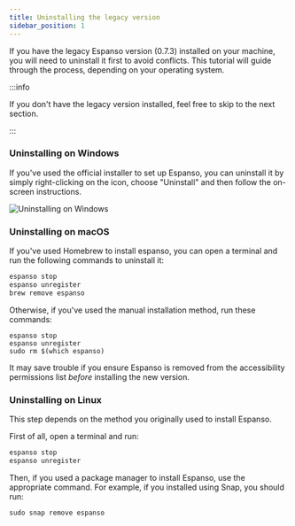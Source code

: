 ```yaml
---
title: Uninstalling the legacy version
sidebar_position: 1
---
```


If you have the legacy Espanso version (0.7.3) installed on your machine, you will need to uninstall it first to avoid conflicts. 
This tutorial will guide through the process, depending on your operating system.

:::info

If you don't have the legacy version installed, feel free to skip to the next section.

:::

### Uninstalling on Windows

If you've used the official installer to set up Espanso, you can uninstall it by simply right-clicking on the icon, choose "Uninstall" and then follow the on-screen instructions.

![Uninstalling on Windows](/img/windows-uninstall-legacy.png)

### Uninstalling on macOS

If you've used Homebrew to install espanso, you can open a terminal and run the following commands to uninstall it:

```bash
espanso stop
espanso unregister
brew remove espanso
```

Otherwise, if you've used the manual installation method, run these commands:

```
espanso stop
espanso unregister
sudo rm $(which espanso)
```
It may save trouble if you ensure Espanso is removed from the accessibility permissions list _before_ installing the new version.

### Uninstalling on Linux

This step depends on the method you originally used to install Espanso.

First of all, open a terminal and run:

```bash
espanso stop
espanso unregister
```

Then, if you used a package manager to install Espanso, use the appropriate command. For example, if you installed using Snap, you should run:

```
sudo snap remove espanso
```
